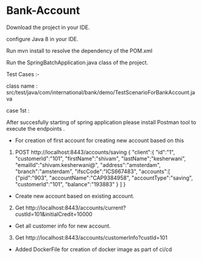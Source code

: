 # Bank-Account

Download the project in your IDE.

configure Java 8 in your IDE.

Run mvn install to resolve the dependency of the POM.xml

Run the SpringBatchApplication.java class of the project.

Test Cases :- 

class name : src/test/java/com/international/bank/demo/TestScenarioForBankAccount.java 

case 1st : 


After succesfully starting of spring application please install Postman tool to execute the endpoints .

- For creation of first account for creating new account based on this

1. POST http://localhost:8443/accounts/saving
{
"client":{
    "id":"1",
    "customerId":"101",
    "firstName":"shivam",
    "lastName";"kesherwani",
    "emailId":"shivam.kesherwani@",
    "address":"amsterdam",
    "branch":"amsterdam",
    "ifscCode":"ICS667483",
    "accounts":[
    {"pid":"903",
    "accountName":"CAP9384958",
    "accountType":"saving",
    "customerId":"101",
    "balance":"193883"
    }
    ]
}


- Create new account based on existing account.

2. Get http://localhost:8443/accounts/current?custId=101&initialCredit=10000


- Get all customer info for new account.

3. Get http://localhost:8443/accounts/customerInfo?custId=101 


- Added DockerFile for creation of docker image as part of ci/cd
